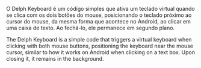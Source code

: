 O Delph Keyboard é um código simples que ativa um teclado virtual quando se clica com os dois botões do mouse, posicionando o teclado próximo ao cursor do mouse, da mesma forma que acontece no Android, ao clicar em uma caixa de texto. Ao fechá-lo, ele permanece em segundo plano.

The Delph Keyboard is a simple code that triggers a virtual keyboard when clicking with both mouse buttons, positioning the keyboard near the mouse cursor, similar to how it works on Android when clicking on a text box. Upon closing it, it remains in the background.
